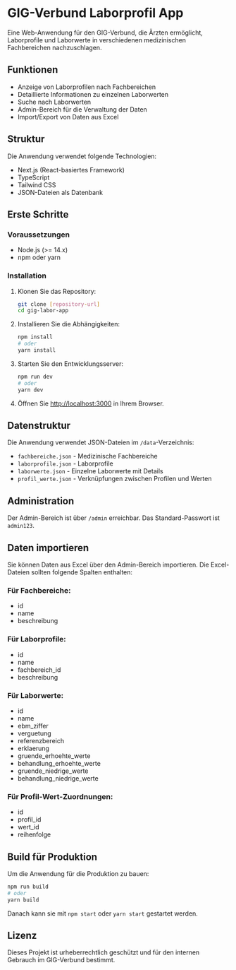 # GIG-Verbund Laborprofil App

Eine Web-Anwendung für den GIG-Verbund, die Ärzten ermöglicht, Laborprofile und Laborwerte in verschiedenen medizinischen Fachbereichen nachzuschlagen.

## Funktionen

- Anzeige von Laborprofilen nach Fachbereichen
- Detaillierte Informationen zu einzelnen Laborwerten
- Suche nach Laborwerten
- Admin-Bereich für die Verwaltung der Daten
- Import/Export von Daten aus Excel

## Struktur

Die Anwendung verwendet folgende Technologien:

- Next.js (React-basiertes Framework)
- TypeScript
- Tailwind CSS
- JSON-Dateien als Datenbank

## Erste Schritte

### Voraussetzungen

- Node.js (>= 14.x)
- npm oder yarn

### Installation

1. Klonen Sie das Repository:
   ```bash
   git clone [repository-url]
   cd gig-labor-app
   ```

2. Installieren Sie die Abhängigkeiten:
   ```bash
   npm install
   # oder
   yarn install
   ```

3. Starten Sie den Entwicklungsserver:
   ```bash
   npm run dev
   # oder
   yarn dev
   ```

4. Öffnen Sie [http://localhost:3000](http://localhost:3000) in Ihrem Browser.

## Datenstruktur

Die Anwendung verwendet JSON-Dateien im `/data`-Verzeichnis:

- `fachbereiche.json` - Medizinische Fachbereiche
- `laborprofile.json` - Laborprofile
- `laborwerte.json` - Einzelne Laborwerte mit Details
- `profil_werte.json` - Verknüpfungen zwischen Profilen und Werten

## Administration

Der Admin-Bereich ist über `/admin` erreichbar. Das Standard-Passwort ist `admin123`.

## Daten importieren

Sie können Daten aus Excel über den Admin-Bereich importieren. Die Excel-Dateien sollten folgende Spalten enthalten:

### Für Fachbereiche:
- id
- name
- beschreibung

### Für Laborprofile:
- id
- name
- fachbereich_id
- beschreibung

### Für Laborwerte:
- id
- name
- ebm_ziffer
- verguetung
- referenzbereich
- erklaerung
- gruende_erhoehte_werte
- behandlung_erhoehte_werte
- gruende_niedrige_werte
- behandlung_niedrige_werte

### Für Profil-Wert-Zuordnungen:
- id
- profil_id
- wert_id
- reihenfolge

## Build für Produktion

Um die Anwendung für die Produktion zu bauen:

```bash
npm run build
# oder
yarn build
```

Danach kann sie mit `npm start` oder `yarn start` gestartet werden.

## Lizenz

Dieses Projekt ist urheberrechtlich geschützt und für den internen Gebrauch im GIG-Verbund bestimmt.

